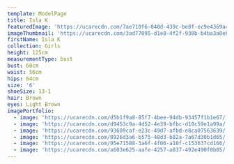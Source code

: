 ```yaml
---
template: ModelPage
title: Isla K
featuredImage: 'https://ucarecdn.com/7ae710f6-040d-439c-be8f-ec9e4369a4b4/'
imageThumbnail: 'https://ucarecdn.com/3ad77095-d1e8-4f2f-938b-b4ba3a0e8efa/'
firstName: Isla K
collection: Girls
height: 125cm
measurementType: bust
bust: 60cm
waist: 56cm
hips: 64cm
size: '6'
shoeSize: 13-1
hair: Brown
eyes: Light Brown
imagePortfolio:
  - image: 'https://ucarecdn.com/d5b1f9a8-85f7-4bee-94db-93457f1b1e67/'
  - image: 'https://ucarecdn.com/d9453c9a-4d52-4e39-bfbc-d10c59e1a99a/'
  - image: 'https://ucarecdn.com/93609caf-e23c-49d7-afbd-e8ca07563639/'
  - image: 'https://ucarecdn.com/0926d3a6-b575-48d3-b82a-7a67d30b1d65/'
  - image: 'https://ucarecdn.com/95e71588-3a6f-4f06-a10f-c153637cd166/'
  - image: 'https://ucarecdn.com/a603e625-aafe-4257-a837-492e490f0b05/'
---
```


